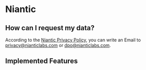 
# Niantic

## How can I request my data?

According to the [Niantic Privacy Policy](https://nianticlabs.com/privacy), you can write an Email to privacy@nianticlabs.com or dpo@nianticlabs.com.


## Implemented Features

